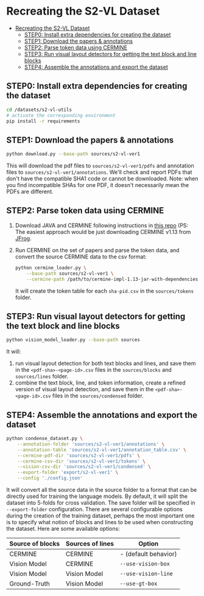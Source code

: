 # Recreating the S2-VL Dataset 

- [Recreating the S2-VL Dataset](#recreating-the-s2-vl-dataset)
  - [STEP0: Install extra dependencies for creating the dataset](#step0-install-extra-dependencies-for-creating-the-dataset)
  - [STEP1: Download the papers & annotations](#step1-download-the-papers--annotations)
  - [STEP2: Parse token data using CERMINE](#step2-parse-token-data-using-cermine)
  - [STEP3: Run visual layout detectors for getting the text block and line blocks](#step3-run-visual-layout-detectors-for-getting-the-text-block-and-line-blocks)
  - [STEP4: Assemble the annotations and export the dataset](#step4-assemble-the-annotations-and-export-the-dataset)

## STEP0: Install extra dependencies for creating the dataset 

```bash
cd /datasets/s2-vl-utils
# activate the corresponding environment 
pip install -r requirements
```

## STEP1: Download the papers & annotations 

```bash
python download.py --base-path sources/s2-vl-ver1
```
This will download the pdf files to `sources/s2-vl-ver1/pdfs` and annotation files to `sources/s2-vl-ver1/annotations`. 
We'll check and report PDFs that don't have the compatible SHA1 code or cannot be downloaded. 
Note: when you find incompatible SHAs for one PDF, it doesn't necessarily mean the PDFs are different. 

## STEP2: Parse token data using CERMINE 

1. Download JAVA and CERMINE following instructions in [this repo](https://github.com/CeON/CERMINE#using-cermine) (PS: The easiest approach would be just downloading CERMINE v1.13 from [JFrog](http://maven.ceon.pl/artifactory/webapp/#/artifacts/browse/simple/General/kdd-releases/pl/edu/icm/cermine/cermine-impl). 


2. Run CERMINE on the set of papers and parse the token data, and convert the source CERMINE data to the csv format: 
    ```bash
    python cermine_loader.py \
        --base-path sources/s2-vl-ver1 \
        --cermine-path /path/to/cermine-impl-1.13-jar-with-dependencies.jar
    ```
    It will create the token table for each `sha-pid.csv` in the `sources/tokens` folder. 

## STEP3: Run visual layout detectors for getting the text block and line blocks 

```bash
python vision_model_loader.py --base-path sources
```
It will:
1. run visual layout detection for both text blocks and lines, and save them in the `<pdf-sha>-<page-id>.csv` files in the `sources/blocks` and `sources/lines` folder. 
2. combine the text block, line, and token information, create a refined version of visual layout detection, and save them in the `<pdf-sha>-<page-id>.csv` files in the `sources/condensed` folder. 

## STEP4: Assemble the annotations and export the dataset 

```bash
python condense_dataset.py \
    --annotation-folder 'sources/s2-vl-ver1/annotations' \
    --annotation-table 'sources/s2-vl-ver1/annotation_table.csv' \
    --cermine-pdf-dir 'sources/s2-vl-ver1/pdfs' \
    --cermine-csv-dir 'sources/s2-vl-ver1/tokens' \
    --vision-csv-dir 'sources/s2-vl-ver1/condensed' \
    --export-folder 'export/s2-vl-ver1' \
    --config './config.json' 
```

It will convert all the source data in the source folder to a format that can be directly used for training the language models. By default, it will split the dataset into 5-folds for cross validation. The save folder will be specified in `--export-folder` configuration. There are several configurable options during the creation of the training dataset, perhaps the most important one is to specify what notion of blocks and lines to be used when constructing the dataset. Here are some available options: 

| Source of blocks | Sources of lines | Option               |
| ---------------- | ---------------- | -------------------- |
| CERMINE          | CERMINE          | - (default behavior) |
| Vision Model     | CERMINE          | `--use-vision-box`   |
| Vision Model     | Vision Model     | `--use-vision-line`  |
| Ground-Truth     | Vision Model     | `--use-gt-box`       |
